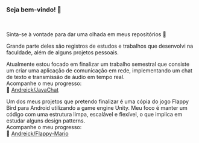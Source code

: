 ### Seja bem-vindo! :door:

<br>

Sinta-se à vontade para dar uma olhada em meus repositórios :mag_right:

Grande parte deles são registros de estudos e trabalhos que desenvolvi na faculdade, além de alguns projetos pessoais.

Atualmente estou focado em finalizar um trabalho semestral que consiste um criar uma aplicação de comunicação em rede, implementando um chat de texto e transmissão de áudio em tempo real.  
Acompanhe o meu progresso:  
  :round_pushpin: [Andreick/JavaChat](https://github.com/Andreick/JavaChat)

Um dos meus projetos que pretendo finalizar é uma cópia do jogo Flappy Bird para Android utilizando a game engine Unity.  Meu foco é manter um código com uma estrutura limpa, escalável e flexível, o que implica em estudar alguns design patterns.  
Acompanhe o meu progresso:  
  :round_pushpin: [Andreick/Flappy-Mario](https://github.com/Andreick/Flappy-Mario)